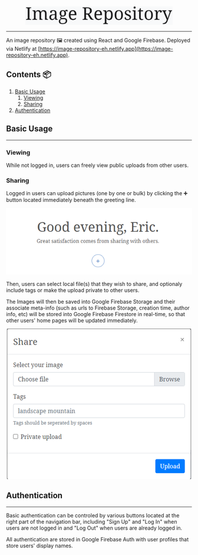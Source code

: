 <p align='center'>
    <img src='./readme-assets/logo.png' width="400" />
</p>

---

An image repository 🖼️ created using React and Google Firebase. Deployed via Netlify at [https://image-repository-eh.netlify.app](https://image-repository-eh.netlify.app).

## Contents 📦
1. [Basic Usage](#basic-usage)
    1. [Viewing](#viewing)
    2. [Sharing](#sharing)
2. [Authentication](#auth)

## Basic Usage <a name="basic-usage">

---
### Viewing <a name="viewing">
While not logged in, users can freely view public uploads from other users. 

### Sharing <a name="sharing">
Logged in users can upload pictures (one by one or bulk) by clicking the ➕ button located immediately beneath the greeting line. 

<p align='center'>
    <img src='./readme-assets/upload.png' />
</p>

Then, users can select local file(s) that they wish to share, and optionaly include tags or make the upload private to other users. 

The Images will then be saved into Google Firebase Storage and their associate meta-info (such as urls to Firebase Storage, creation time, author info, etc) will be stored into Google Firebase Firestore in real-time, so that other users' home pages will be updated immediately. 

<p align='center'>
    <img src='./readme-assets/upload-2.png' />
</p>

## Authentication <a name="auth">

---
Basic authentication can be controled by various buttons located at the right part of the navigation bar, including "Sign Up" and "Log In" when users are not logged in and "Log Out" when users are already logged in. 

All authentication are stored in Google Firebase Auth with user profiles that store users' display names. 
